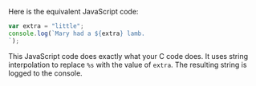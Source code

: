 Here is the equivalent JavaScript code:

```javascript
var extra = "little";
console.log(`Mary had a ${extra} lamb.
`);
```

This JavaScript code does exactly what your C code does. It uses string interpolation to replace `%s` with the value of `extra`. The resulting string is logged to the console.
